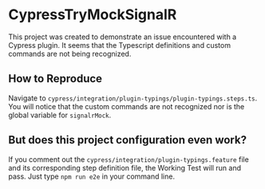 # CypressTryMockSignalR

This project was created to demonstrate an issue encountered with a Cypress plugin. It seems that the Typescript definitions and custom commands are not being recognized.

## How to Reproduce

Navigate to `cypress/integration/plugin-typings/plugin-typings.steps.ts`. You will notice that the custom commands are not recognized nor is the global variable for `signalrMock`.

## But does this project configuration even work?

If you comment out the `cypress/integration/plugin-typings.feature` file and its corresponding step definition file, the Working Test will run and pass. Just type `npm run e2e` in your command line.

